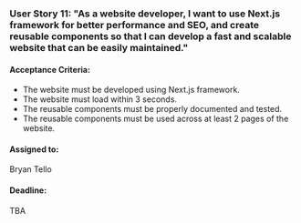 ### User Story 11: "As a website developer, I want to use Next.js framework for better performance and SEO, and create reusable components so that I can develop a fast and scalable website that can be easily maintained."

#### Acceptance Criteria: 
- The website must be developed using Next.js framework.
- The website must load within 3 seconds.
- The reusable components must be properly documented and tested.
- The reusable components must be used across at least 2 pages of the website.

#### Assigned to: 
Bryan Tello

#### Deadline: 
TBA
